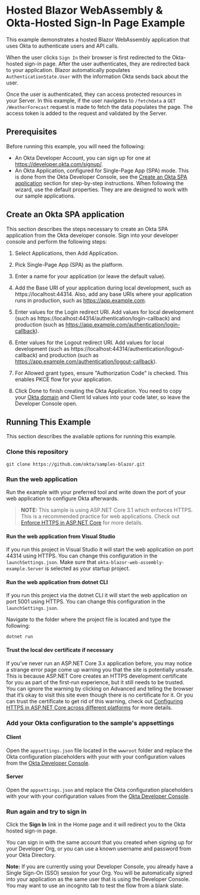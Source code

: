 # Hosted Blazor WebAssembly & Okta-Hosted Sign-In Page Example

This example demonstrates a hosted Blazor WebAssembly application that uses Okta to authenticate users and API calls.

When the user clicks `Sign In` their browser is first redirected to the Okta-hosted sign-in page. After the user authenticates, they are redirected back to your application. Blazor automatically populates `AuthenticationState.User` with the information Okta sends back about the user. 

Once the user is authenticated, they can access protected resources in your Server. In this example, if the user navigates to `/fetchdata` a `GET /WeatherForecast` request is made to fetch the data populates the page. The access token is added to the request and validated by the Server. 


## Prerequisites

Before running this example, you will need the following:

* An Okta Developer Account, you can sign up for one at https://developer.okta.com/signup/.
* An Okta Application, configured for Single-Page App (SPA) mode. This is done from the Okta Developer Console, see the [Create an Okta SPA application](#create-an-okta-spa-application) section for step-by-step instructions. When following the wizard, use the default properties. They are are designed to work with our sample applications.

## Create an Okta SPA application

This section describes the steps necessary to create an Okta SPA application from the Okta developer console. Sign into your developer console and perform the following steps:

1. Select Applications, then Add Application. 

1. Pick Single-Page App (SPA) as the platform. 

1. Enter a name for your application (or leave the default value).

1. Add the Base URI of your application during local development, such as https://localhost:44314. Also, add any base URIs where your application runs in production, such as https://app.example.com.

1. Enter values for the Login redirect URI. Add values for local development (such as https://localhost:44314/authentication/login-callback) and production (such as https://app.example.com/authentication/login-callback).

1. Enter values for the Logout redirect URI. Add values for local development (such as https://localhost:44314/authentication/logout-callback) and production (such as https://app.example.com/authentication/logout-callback).

1. For Allowed grant types, ensure "Authorization Code" is checked. This enables PKCE flow for your application.

1. Click Done to finish creating the Okta Application. You need to copy your [Okta domain](https://developer.okta.com/docs/guides/find-your-domain/findorg/) and Client Id values into your code later, so leave the Developer Console open.

## Running This Example

This section describes the available options for running this example.

### Clone this repository

```git clone https://github.com/okta/samples-blazor.git```

### Run the web application

Run the example with your preferred tool and write down the port of your web application to configure Okta afterwards.

> **NOTE:** This sample is using ASP.NET Core 3.1 which enforces HTTPS. This is a recommended practice for web applications. Check out [Enforce HTTPS in ASP.NET Core] for more details.

#### Run the web application from Visual Studio

If you run this project in Visual Studio it will start the web application on port 44314 using HTTPS. You can change this configuration in the `launchSettings.json`. Make sure that `okta-blazor-web-assembly-example.Server` is selected as your startup project.

#### Run the web application from dotnet CLI

If you run this project via the dotnet CLI it will start the web application on port 5001 using HTTPS. You can change this configuration in the `launchSettings.json`. 

Navigate to the folder where the project file is located and type the following:

```dotnet run```

#### Trust the local dev certificate if necessary

If you’ve never run an ASP.NET Core 3.x application before, you may notice a strange error page come up warning you that the site is potentially unsafe.
This is because ASP.NET Core creates an HTTPS development certificate for you as part of the first-run experience, but it still needs to be trusted. You can ignore the warning by clicking on Advanced and telling the browser that it’s okay to visit this site even though there is no certificate for it. Or you can trust the certificate to get rid of this warning, check out [Configuring HTTPS in ASP.NET Core across different platforms] for more details.

### Add your Okta configuration to the sample's appsettings

#### Client

Open the `appsettings.json` file located in the `wwwroot` folder and replace the Okta configuration placeholders with your with your configuration values from the [Okta Developer Console].

#### Server

Open the `appsettings.json` and replace the Okta configuration placeholders with your with your configuration values from the [Okta Developer Console].

### Run again and try to sign in

Click the **Sign In** link in the Home page and it will redirect you to the Okta hosted sign-in page.

You can sign in with the same account that you created when signing up for your Developer Org, or you can use a known username and password from your Okta Directory.

**Note:** If you are currently using your Developer Console, you already have a Single Sign-On (SSO) session for your Org.  You will be automatically signed into your application as the same user that is using the Developer Console.  You may want to use an incognito tab to test the flow from a blank slate.

[Okta ASP.NET Core SDK]: https://github.com/okta/okta-aspnet
[OIDC Web Application Setup Instructions]: https://developer.okta.com/authentication-guide/implementing-authentication/auth-code#1-setting-up-your-application
[Enforce HTTPS in ASP.NET Core]: https://docs.microsoft.com/en-us/aspnet/core/security/enforcing-ssl?view=aspnetcore-2.2&tabs=visual-studio
[Configuring HTTPS in ASP.NET Core across different platforms]:https://devblogs.microsoft.com/aspnet/configuring-https-in-asp-net-core-across-different-platforms/
[Okta Developer Console]: https://login.okta.com